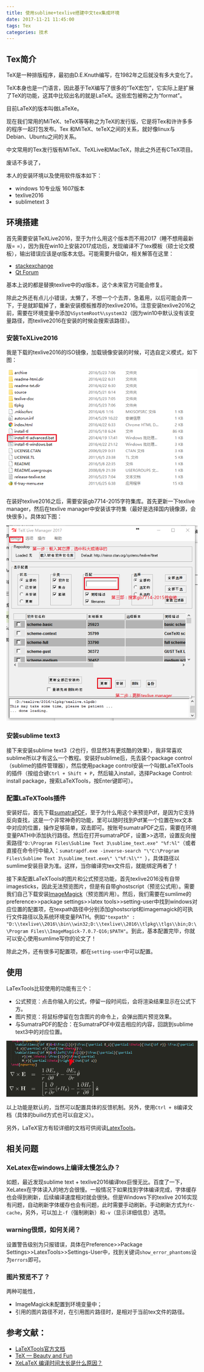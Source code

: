 ```yaml
---
title: 使用sublime+texlive搭建中文tex集成环境
date: 2017-11-21 11:45:00
tags: Tex
categories: 技术
---
```


## Tex简介
TeX是一种排版程序，最初由D.E.Knuth编写，在1982年之后就没有多大变化了。

TeX本身也是一门语言，因此基于TeX编写了很多的“TeX宏包”，它实际上是扩展了TeX的功能，这其中比较出名的就是LaTeX。这些宏包被称之为“format”。

目前LaTeX的版本叫做LaTeXe。

现在我们常用的MiTeX、teTeX等等称之为TeX的发行版，它是将Tex和许许多多的程序一起打包发布。Tex
和MiTeX、teTeX之间的关系，就好像linux与Debian、Ubuntu之间的关系。
<!-- more -->
中文常用的Tex发行版有MiTeX、TeXLive和MacTeX，除此之外还有CTeX项目。

废话不多说了，

本人的安装环境以及使用软件版本如下：

- windows 10专业版 1607版本
- texlive2016
- sublimetext 3

## 环境搭建
首先需要安装TeXLive2016，至于为什么用这个版本而不用2017（睡不想用最新版= =），因为我在win10上安装2017成功后，发现编译不了tex模板（硕士论文模板），输出错误应该是qt版本太低。可能需要升级Qt，相关解答在这里：

- [stackexchange](https://tex.stackexchange.com/questions/85792/miktex-x64-on-windows-8-qt-error)
- [Qt Forum](https://forum.qt.io/topic/64887/how-to-get-rid-of-the-qt-untested-windows-version-10-0-detected-warning) 

基本上说的都是替换texlive中的qt版本，这个未来官方可能会修复。

除此之外还有点儿小错误，太懒了，不想一个个去弄，急着用，以后可能会弄一下，于是就卸载掉了，重新安装模板推荐的texlive2016。注意安装texlive2016之前，需要在环境变量中添加`%SystemRoot%\system32`（因为win10中默认没有该变量路径，而texlive2016在安装的时候会搜索该路径）。

### 安装TeXLive2016
我是下载的texlive2016的ISO镜像，加载镜像安装的时候，可选自定义模式，如下图：

![texlive2016](/img/texlive2016.png)

在装好texlive2016之后，需要安装gb7714-2015字符集库。首先更新一下texlive manager，然后在texlive manager中安装该字符集（最好是选择国内镜像源，会快很多）。具体如下图：

![tlmgr安装方式](/img/tlmgr.png)

### 安装sublime text3
接下来安装sublime text3（2也行，但显然3有更炫酷的效果），我非常喜欢sublime所以才有这么一个教程。安装好sublime后，先去装个package control（sublime的插件管理器），然后使用package control安装一个叫做LaTeXTools的插件（按组合键`Ctrl + Shift + P`，然后输入install，选择Package Control: install package，搜索LaTeXTools，按Enter键即可）。

### 配置LaTeXTools插件
安装好后，首先下载[sumatraPDF](http://www.sumatrapdfreader.org/)，至于为什么用这个来预览Pdf，是因为它支持反向查找，这是一个非常神奇的功能，里可以随时找到Pdf某一个位置在tex文本中对应的位置，操作足够简单，双击即可。按账号sumatraPDF之后，需要在环境变量PATH中添加执行路径。然后在打开sumatraPDF，设置>>选项，设置反向搜索路径`"D:\Program Files\Sublime Text 3\sublime_text.exe" "%f:%l"`（或者直接在命令行中输入：`sumatrapdf.exe -inverse-search "\"C:\Program Files\Sublime Text 3\sublime_text.exe\" \"%f:%l\""
`），具体路径以sumlime安装目录为准。这样，当你编译完tex文件后，就能绑定两者了！

接下来配置LaTeXTools的图片和公式预览功能，首先texlive2016没有自带imagesticks，因此无法预览图片，但是有自带ghostscript（预览公式用）。需要我们自己下载安装[ImageMagick](http://www.imagemagick.org/)（预览图片用）。然后，我们需要在sumlime的preference>>package settings>>latex tools>>setting-user中找到windows对应位置的配置项，在texpath路径中分别添加ghostscript和imagemagick的可执行文件路径以及系统环境变量PATH。例如`"texpath" : "D:\\texlive\\2016\\bin\\win32;D:\\texlive\\2016\\tlpkg\\tlgs\\bin;D:\\Program Files\\ImageMagick-7.0.7-Q16;$PATH"`。到此，基本配置完毕，你就可以安心使用sumlime写你的论文了！

除此之外，还有很多可配置项，都在`setting-user`中可以配置。

## 使用
LaTexTools比较使用的功能有三个：

- 公式预览：点击你输入的公式，停留一段时间后，会将渲染结果显示在公式下方。
- 图片预览：将鼠标停留在包含图片的命令上，会弹出图片预览效果。
- 与SumatraPDF的配合：在SumatraPDF中双击相应的内容，回跳到sublime text3中的对应位置。

![fomulation](/img/formulation.png)

以上功能是默认的，当然可以配置具体的反馈机制。另外，使用`Ctrl + B`编译文档（具体的builid方式也可以自定义）。

另外，LaTeX官方有较详细的文档可供阅读[LatexTools](https://latextools.readthedocs.io/en/latest/)。

## 相关问题

### XeLatex在windows上编译太慢怎么办？

如题，最近发现sublime text + texlive2016编译tex巨慢无比。百度了一下，XeLatex在字体读入的地方会很慢。一般情况下如果找到字体编译完成，字体缓存也会得到刷新，后续编译速度相对就会很快。但是Windows下的texlive 2016实现有问题，自动刷新字体缓存也会有问题，此时需要手动刷新。手动刷新方式为`fc-cache`，另外，可以加上`-f`（强制刷新）和`-v`（显示详细信息）选项。

### warning很烦，如何关闭？

设置警告级别为只报错误，具体在Preference>>Package Settings>>LatexTools>>Settings-User中，找到关键词`show_error_phantoms`设为`errors`即可。

### 图片预览不了？

两种可能性，

- ImageMagick未配置到环境变量中；
- 引用的图片路径不对，在引用图片路径时，是相对于当前tex文件的路径。

## 参考文献：

- [LaTeXTools官方文档](https://latextools.readthedocs.io/en/latest/)
- [TeX — Beauty and Fun](http://www.ctex.org/documents/shredder/tex_frame.html)
- [XeLaTeX 编译时间太长是什么原因？](https://www.zhihu.com/question/53981204)